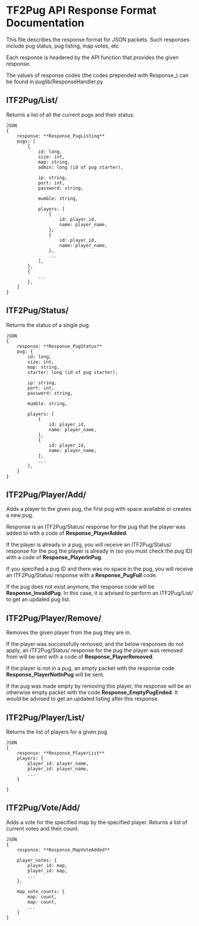 TF2Pug API Response Format Documentation
========================================

This file describes the response format for JSON packets. Such responses include
pug status, pug listing, map votes, etc

Each response is headered by the API function that provides the given response.

The values of response codes (the codes prepended with Response_) can be found
in puglib/ResponseHandler.py

ITF2Pug/List/
-------------
Returns a list of all the current pugs and their status.

    JSON
    {
        response: **Response_PugListing**
        pugs: [
            {
                id: long,
                size: int,
                map: string,
                admin: long (id of pug starter),

                ip: string,
                port: int,
                password: string,

                mumble: string,

                players: [
                    {
                        id: player_id,
                        name: player_name,
                    },
                    {
                        id: player_id,
                        name: player_name,
                    },
                    ...
                ],
            },
            {
                ...
            },
        ]
    }

ITF2Pug/Status/
---------------
Returns the status of a single pug.

    JSON
    {
        response: **Response_PugStatus**
        pug: {
            id: long,
            size: int,
            map: string,
            starter: long (id of pug starter),

            ip: string,
            port: int,
            password: string,

            mumble: string,

            players: [
                {
                    id: player_id,
                    name: player_name,
                },
                {
                    id: player_id,
                    name: player_name,
                },
                ...
            ],
        }  
    }

ITF2Pug/Player/Add/
-------------------
Adds a player to the given pug, the first pug with space available or creates
a new pug.

Response is an ITF2Pug/Status/ response for the pug that the player was added
to with a code of **Response_PlayerAdded**.

If the player is already in a pug, you will receive an ITF2Pug/Status/
response for the pug the player is already in (so you must check the pug ID)
with a code of **Response_PlayerInPug**.

If you specified a pug ID and there was no space in the pug, you will receive
an ITF2Pug/Status/ response with a **Response_PugFull** code.

If the pug does not exist anymore, the response code will be 
**Response_InvalidPug**. In this case, it is advised to perform an ITF2Pug/List/ to
get an updated pug list.

ITF2Pug/Player/Remove/
----------------------
Removes the given player from the pug they are in.

If the player was successfully removed, and the below responses do not apply,
an ITF2Pug/Status/ response for the pug the player was removed from will be
sent with a code of **Response_PlayerRemoved**.

If the player is not in a pug, an empty packet with the response code
**Response_PlayerNotInPug** will be sent. 

If the pug was made empty by removing this player, the response will be an 
otherwise empty packet with the code **Response_EmptyPugEnded**. It would be
advised to get an updated listing after this response.

ITF2Pug/Player/List/
--------------------
Returns the list of players for a given pug

    JSON
    {
        response: **Response_PlayerList**
        players: {
            player_id: player_name,
            player_id: player_name,
            ...
        }

    }

ITF2Pug/Vote/Add/
-----------------
Adds a vote for the specified map by the specified player. Returns a list of
current votes and their count.

    JSON
    {
        response: **Response_MapVoteAdded**
        
        player_votes: {
            player_id: map,
            player_id: map,
            ...
        },

        map_vote_counts: {
            map: count,
            map: count,
            ...
        }
    }
